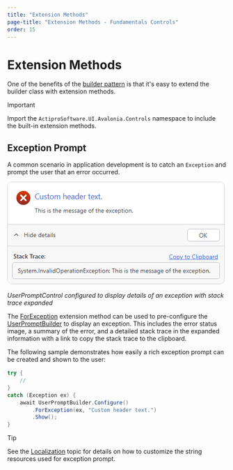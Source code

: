 ```yaml
---
title: "Extension Methods"
page-title: "Extension Methods - Fundamentals Controls"
order: 15
---
```

# Extension Methods

One of the benefits of the [builder pattern](builder-pattern.md) is that it's easy to extend the builder class with extension methods.

> [!IMPORTANT]
> Import the `ActiproSoftware.UI.Avalonia.Controls` namespace to include the built-in extension methods.

## Exception Prompt

A common scenario in application development is to catch an `Exception` and prompt the user that an error occurred.

![Screenshot](../images/user-prompt-for-exception.png)

*UserPromptControl configured to display details of an exception with stack trace expanded*

The [ForException](xref:@ActiproUIRoot.Controls.UserPromptExtensions.ForException*) extension method can be used to pre-configure the [UserPromptBuilder](xref:@ActiproUIRoot.Controls.UserPromptBuilder) to display an exception.  This includes the error status image, a summary of the error, and a detailed stack trace in the expanded information with a link to copy the stack trace to the clipboard.

The following sample demonstrates how easily a rich exception prompt can be created and shown to the user:

```csharp
try {
	//
}
catch (Exception ex) {
	await UserPromptBuilder.Configure()
		.ForException(ex, "Custom header text.")
		.Show();
}
```

> [!TIP]
> See the [Localization](localization.md) topic for details on how to customize the string resources used for exception prompt.